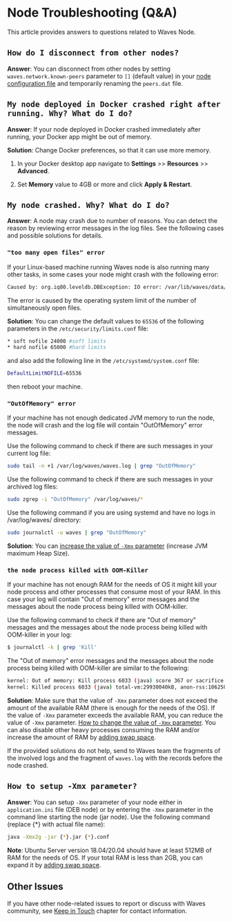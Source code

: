 # Node Troubleshooting (Q&A)

This article provides answers to questions related to Waves Node.

## `How do I disconnect from other nodes?`

**Answer**: You can disconnect from other nodes by setting `waves.network.known-peers` parameter to `[]` (default value) in your [node configuration file](/en/waves-node/node-configuration) and temporarily renaming the `peers.dat` file.

## `My node deployed in Docker crashed right after running. Why? What do I do?`

**Answer**: If your node deployed in Docker crashed immediately after running, your Docker app might be out of memory.

**Solution**: Change Docker preferences, so that it can use more memory.

   1. In your Docker desktop app navigate to **Settings** >> **Resources** >> **Advanced**.

   2. Set **Memory** value to 4GB or more and click **Apply & Restart**.

## `My node crashed. Why? What do I do?`

**Answer**: A node may crash due to number of reasons. You can detect the reason by reviewing error messages in the log files. See the following cases and possible solutions for details.

### `"too many open files" error`

If your Linux-based machine running Waves node is also running many other tasks, in some cases your node might crash with the following error:

```bash
Caused by: org.iq80.leveldb.DBException: IO error: /var/lib/waves/data/33837022.ldb: Too many open files
```

The error is caused by the operating system limit of the number of simultaneously open files.

**Solution**: You can change the default values to `65536` of the following parameters in the `/etc/security/limits.conf` file:

```bash
* soft nofile 24000 #soft limits
* hard nofile 65000 #hard limits
```

and also add the following line in the `/etc/systemd/system.conf` file:

```bash
DefaultLimitNOFILE=65536
```

then reboot your machine.

### `"OutOfMemory" error`

If your machine has not enough dedicated JVM memory to run the node, the node will crash and the log file will contain "OutOfMemory" error messages.

Use the following command to check if there are such messages in your current log file:

```bash
sudo tail -n +1 /var/log/waves/waves.log | grep "OutOfMemory"
```

Use the following command to check if there are such messages in your archived log files:

```bash
sudo zgrep -i "OutOfMemory" /var/log/waves/*
```

Use the following command if you are using systemd and have no logs in /var/log/waves/ directory:

```bash
sudo journalctl -u waves | grep "OutOfMemory"
```

**Solution**: You can [increase the value of `-Xmx` parameter](#how-to-setup-xmx-parameter) (increase JVM maximum Heap Size).

### `the node process killed with OOM-Killer`

If your machine has not enough RAM for the needs of OS it might kill your node process and other processes that consume most of your RAM. In this case your log will contain "Out of memory" error messages and the messages about the node process being killed with OOM-killer.

Use the following command to check if there are "Out of memory" messages and the messages about the node process being killed with OOM-killer in your log:

```bash
$ journalctl -k | grep 'Kill'
```

The "Out of memory" error messages and the messages about the node process being killed with OOM-killer are similar to the following:

```bash
kernel: Out of memory: Kill process 6033 (java) score 367 or sacrifice child
kernel: Killed process 6033 (java) total-vm:29930040kB, anon-rss:10625048kB, file-rss:0kB, shmem-rss:24kB
```

**Solution**: Make sure that the value of `-Xmx` parameter does not exceed the amount of the available RAM (there is enough for the needs of the OS). If the value of `-Xmx` parameter exceeds the available RAM, you can reduce the value of `-Xmx` parameter. [How to change the value of `-Xmx` parameter](#how-to-setup-xmx-parameter). You can also disable other heavy processes consuming the RAM and/or increase the amount of RAM by [adding swap space](https://www.digitalocean.com/community/tutorials/how-to-add-swap-space-on-ubuntu-18-04).

If the provided solutions do not help, send to Waves team the fragments of the involved logs and the fragment of `waves.log` with the records before the node crashed.

## `How to setup -Xmx parameter?`

**Answer**: You can setup `-Xmx` parameter of your node either in `application.ini` file (DEB node) or by entering the `-Xmx` parameter in the command line starting the node (jar node). Use the following command (replace {*} with actual file name):

```bash
java -Xmx2g -jar {*}.jar {*}.conf
```

**Note**: Ubuntu Server version 18.04/20.04 should have at least 512MB of RAM for the needs of OS. If your total RAM is less than 2GB, you can expand it by [adding swap space](https://www.digitalocean.com/community/tutorials/how-to-add-swap-space-on-ubuntu-18-04).

## Other Issues

If you have other node-related issues to report or discuss with Waves community, see [Keep in Touch](/en/keep-in-touch/) chapter for contact information.

